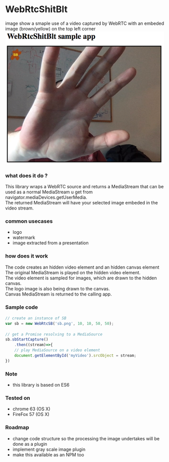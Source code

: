 # WebRtcShitBlt

image show a smaple use of a video captured by WebRTC with an embeded image (brown/yellow) on the top left corner<br/>
![alt text](preview.png "sample screen of using the lib with default image")

### what does it do ?
This library wraps a WebRTC source and returns a MediaStream that can be used as a normal MediaStream u get from navigator.mediaDevices.getUserMedia.<br/>
The returned MediaStream will have your selected image embeded in the video stream.

### common usecases
* logo
* watermark
* image extracted from a presentation

### how does it work
The code creates an hidden video element and an hidden canvas element<br/>
The original MediaStream is played on the hidden video element.<br/>
The video element is sampled for images, which are drawn to the hidden canvas.<br/>
The logo image is also being drawn to the canvas.<br/>
Canvas MediaStream is returned to the calling app.

### Sample code
```javascript
// create an instance of SB
var sb = new WebRtcSB('sb.png', 10, 10, 50, 50);

// get a Promise resolving to a MediaSource
sb.sbStartCapture()
    .then((stream)=>{
    // play MediaSource on a video element
    document.getElementById('myVideo').srcObject = stream;
})
```

### Note
* this library is based on ES6

### Tested on
* chrome 63 (OS X)
* FireFox 57 (OS X)

### Roadmap
* change code structure so the processing the image undertakes will be done as a plugin
* implement gray scale image plugin
* make this available as an NPM too